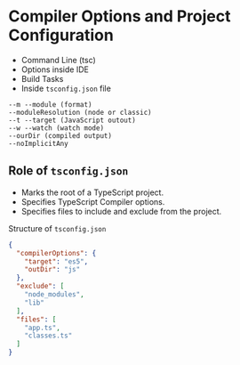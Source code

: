 # Compiler Options and Project Configuration

* Command Line (tsc)
* Options inside IDE
* Build Tasks
* Inside `tsconfig.json` file

```script
--m --module (format)
--moduleResolution (node or classic)
--t --target (JavaScript outout)
--w --watch (watch mode)
--ourDir (compiled output)
--noImplicitAny
```

## Role of `tsconfig.json`

* Marks the root of a TypeScript project.
* Specifies TypeScript Compiler options.
* Specifies files to include and exclude from the project.

Structure of `tsconfig.json`

```json
{
  "compilerOptions": {
    "target": "es5",
    "outDir": "js"
  },
  "exclude": [
    "node_modules",
    "lib"
  ],
  "files": [
    "app.ts",
    "classes.ts"
  ]
}
```